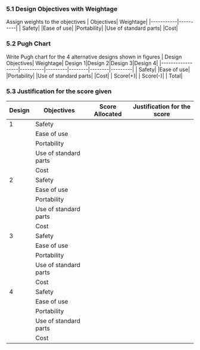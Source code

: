 ### 5.1 Design Objectives with Weightage
Assign weights to the objectives
| Objectives| Weightage|
|-----------|----------|
| Safety|
|Ease of use|
|Portability|
|Use of standard parts|
|Cost|


### 5.2 Pugh Chart
Write Pugh chart for the 4 alternative designs shown in figures
| Design Objectives| Weightage| Design 1|Design 2|Design 3|Design 4|
|------------------|----------|---------|--------|--------|---------|
| Safety|
|Ease of use|
|Portability|
|Use of standard parts|
|Cost|
 | Score(+)|
 | Score(-)|
| Total|

### 5.3 Justification for the score given
|Design| Objectives| Score Allocated| Justification for the score|
|------|-----------|----------------|-----------------------------|
|1|Safety|
| | Ease of use|
|  |Portability|
| |Use of standard parts|
| | Cost|
|2|Safety|
| | Ease of use|
|  |Portability|
| |Use of standard parts|
| | Cost|
|3|Safety|
| | Ease of use|
|  |Portability|
| |Use of standard parts|
| | Cost|
|4|Safety|
| | Ease of use|
|  |Portability|
| |Use of standard parts|
| | Cost|